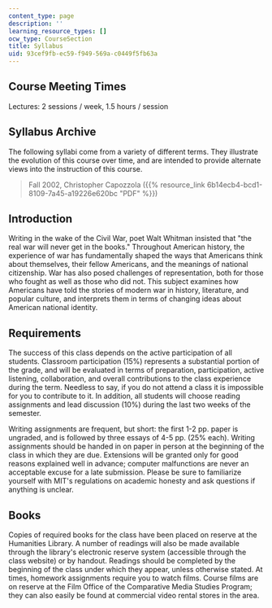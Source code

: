 ```yaml
---
content_type: page
description: ''
learning_resource_types: []
ocw_type: CourseSection
title: Syllabus
uid: 93cef9fb-ec59-f949-569a-c0449f5fb63a
---
```


Course Meeting Times
--------------------

Lectures: 2 sessions / week, 1.5 hours / session

Syllabus Archive
----------------

The following syllabi come from a variety of different terms. They illustrate the evolution of this course over time, and are intended to provide alternate views into the instruction of this course.

> Fall 2002, Christopher Capozzola ({{% resource_link 6b14ecb4-bcd1-8109-7a45-a19226e620bc "PDF" %}})

Introduction
------------

Writing in the wake of the Civil War, poet Walt Whitman insisted that "the real war will never get in the books." Throughout American history, the experience of war has fundamentally shaped the ways that Americans think about themselves, their fellow Americans, and the meanings of national citizenship. War has also posed challenges of representation, both for those who fought as well as those who did not. This subject examines how Americans have told the stories of modern war in history, literature, and popular culture, and interprets them in terms of changing ideas about American national identity.

Requirements
------------

The success of this class depends on the active participation of all students. Classroom participation (15%) represents a substantial portion of the grade, and will be evaluated in terms of preparation, participation, active listening, collaboration, and overall contributions to the class experience during the term. Needless to say, if you do not attend a class it is impossible for you to contribute to it. In addition, all students will choose reading assignments and lead discussion (10%) during the last two weeks of the semester.

Writing assignments are frequent, but short: the first 1-2 pp. paper is ungraded, and is followed by three essays of 4-5 pp. (25% each). Writing assignments should be handed in on paper in person at the beginning of the class in which they are due. Extensions will be granted only for good reasons explained well in advance; computer malfunctions are never an acceptable excuse for a late submission. Please be sure to familiarize yourself with MIT's regulations on academic honesty and ask questions if anything is unclear.

Books
-----

Copies of required books for the class have been placed on reserve at the Humanities Library. A number of readings will also be made available through the library's electronic reserve system (accessible through the class website) or by handout. Readings should be completed by the beginning of the class under which they appear, unless otherwise stated. At times, homework assignments require you to watch films. Course films are on reserve at the Film Office of the Comparative Media Studies Program; they can also easily be found at commercial video rental stores in the area.